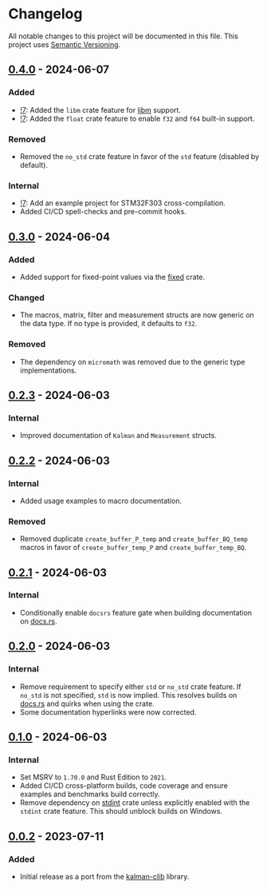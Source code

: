 # Changelog

All notable changes to this project will be documented in this file.
This project uses [Semantic Versioning](https://semver.org/spec/v2.0.0.html).

## [0.4.0] - 2024-06-07

[0.4.0]: https://github.com/sunsided/minikalman-rs/releases/tag/v0.4.0

### Added

- [!7](https://github.com/sunsided/minikalman-rs/pull/7):
  Added the `libm` crate feature for [libm](https://github.com/rust-lang/libm) support.
- [!7](https://github.com/sunsided/minikalman-rs/pull/7):
  Added the `float` crate feature to enable `f32` and `f64` built-in support.

### Removed

- Removed the `no_std` crate feature in favor of the `std` feature (disabled by default).

### Internal

- [!7](https://github.com/sunsided/minikalman-rs/pull/7):
  Add an example project for STM32F303 cross-compilation.
- Added CI/CD spell-checks and pre-commit hooks.

## [0.3.0] - 2024-06-04

[0.3.0]: https://github.com/sunsided/minikalman-rs/releases/tag/v0.3.0

### Added

- Added support for fixed-point values via the [fixed](https://crates.io/crates/fixed) crate.

### Changed

- The macros, matrix, filter and measurement structs are now generic on the data type.
  If no type is provided, it defaults to `f32`.

### Removed

- The dependency on `micromath` was removed due to the generic type implementations.

## [0.2.3] - 2024-06-03

[0.2.3]: https://github.com/sunsided/minikalman-rs/releases/tag/v0.2.3

### Internal

- Improved documentation of `Kalman` and `Measurement` structs.

## [0.2.2] - 2024-06-03

[0.2.2]: https://github.com/sunsided/minikalman-rs/releases/tag/v0.2.2

### Internal

- Added usage examples to macro documentation.

### Removed

- Removed duplicate `create_buffer_P_temp` and `create_buffer_BQ_temp` macros in favor of `create_buffer_temp_P`
  and `create_buffer_temp_BQ`.

## [0.2.1] - 2024-06-03

[0.2.1]: https://github.com/sunsided/minikalman-rs/releases/tag/v0.2.1

### Internal

- Conditionally enable `docsrs` feature gate when building documentation on [docs.rs](https://docs.rs/crate/minikalman).

## [0.2.0] - 2024-06-03

[0.2.0]: https://github.com/sunsided/minikalman-rs/releases/tag/v0.2.0

### Internal

- Remove requirement to specify either `std` or `no_std` crate feature. If `no_std` is not specified,
  `std` is now implied. This resolves builds on [docs.rs](https://docs.rs/crate/minikalman) and quirks when
  using the crate.
- Some documentation hyperlinks were now corrected.

## [0.1.0] - 2024-06-03

[0.1.0]: https://github.com/sunsided/minikalman-rs/releases/tag/v0.1.0

### Internal

- Set MSRV to `1.70.0` and Rust Edition to `2021`.
- Added CI/CD cross-platform builds, code coverage and ensure examples and benchmarks build correctly.
- Remove dependency on [stdint](https://github.com/sunsided/stdint-rs) crate unless explicitly enabled with the
  `stdint` crate feature. This should unblock builds on Windows. 
  
## [0.0.2] - 2023-07-11

[0.0.2]: https://github.com/sunsided/minikalman-rs/releases/tag/0.0.2

### Added

- Initial release as a port from the [kalman-clib](https://github.com/sunsided/kalman-clib/) library.

